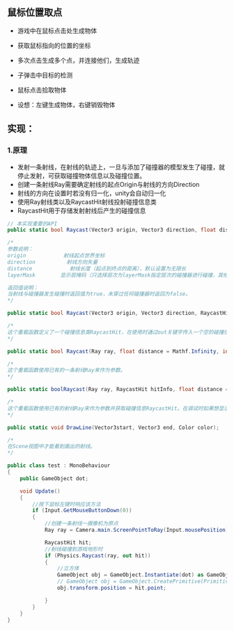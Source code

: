 ## 鼠标位置取点
- 游戏中在鼠标点击处生成物体
- 获取鼠标指向的位置的坐标
- 多次点击生成多个点，并连接他们，生成轨迹

- 子弹击中目标的检测
- 鼠标点击拾取物体

- 设想：左键生成物体，右键销毁物体


## 实现：
### 1.原理
  - 发射一条射线，在射线的轨迹上，一旦与添加了碰撞器的模型发生了碰撞，就停止发射，可获取碰撞物体信息以及碰撞位置。
  - 创建一条射线Ray需要确定射线的起点Origin与射线的方向Direction
  - 射线的方向在设置时若没有归一化，unity会自动归一化
  - 使用Ray射线类以及RaycastHit射线投射碰撞信息类
  - RaycastHit用于存储发射射线后产生的碰撞信息

```c#
// 本实现重要的API
public static bool Raycast(Vector3 origin, Vector3 direction, float distance=Mathf.Infinity, intlayerMask=DefaultRaycastLayers);

/*
参数说明：
origin            射线起点世界坐标
direction          射线方向矢量
distance            射线长度（起点到终点的距离），默认设置为无限长
layerMask        显示层掩码（只选择层次为layerMask指定层次的碰撞器进行碰撞，其他层次的碰撞器忽略）

返回值说明：
当射线与碰撞器发生碰撞时返回值为true，未穿过任何碰撞器时返回为false。
*/

public static bool Raycast(Vector3 origin, Vector3 direction, RaycastHit hitInfo, float distance =Mathf.Infinity, int layerMask = DefaultRaycastLayers);

/*
这个重载函数定义了一个碰撞信息类RaycastHit，在使用时通过out关键字传入一个空的碰撞信息对象。当射线与碰撞器发生碰撞时，该对象将被赋值，可以获得碰撞信息包括transform、rigidbody、point 等。如果未发生碰撞，该对象为空。
*/

public static bool Raycast(Ray ray, float distance = Mathf.Infinity, int layerMask =DefaultRaycastLayers);

/*
这个重载函数使用已有的一条射线Ray来作为参数。
*/

public static boolRaycast(Ray ray, RaycastHit hitInfo, float distance = Mathf.Infinity, intlayerMask = DefaultRaycastLayers);

/*
这个重载函数使用已有的射线Ray来作为参数并获取碰撞信息RaycastHit。在调试时如果想显示一条射线，可以使用Debug.DrawLine来实现。
*/

public static void DrawLine(Vector3start, Vector3 end, Color color);

/*
在Scene视图中才能看到画出的射线。
*/
```



```c#
public class test : MonoBehaviour
{
	public GameObject dot;

	void Update()
	{
		//按下鼠标左键时响应该方法
		if (Input.GetMouseButtonDown(0))
		{
			//创建一条射线一摄像机为原点
			Ray ray = Camera.main.ScreenPointToRay(Input.mousePosition);

			RaycastHit hit;
			//射线碰撞到游戏地形时
			if (Physics.Raycast(ray, out hit))
			{
				//立方体	
				GameObject obj = GameObject.Instantiate(dot) as GameObject;
				// GameObject obj = GameObject.CreatePrimitive(PrimitiveType.Cube);
				obj.transform.position = hit.point;

			}
		}
	}
}
```